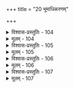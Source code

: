 +++
title = "20 भूमाधिकरणम्"

+++

<details><summary>विश्वास-प्रस्तुतिः - 104</summary>

104. आत्माज्ञानाभिलापादनुपरतशुचे नारदाय प्रयुक्तं  
प्राणे सानत्कुमारं विरमति वचनं हिंसनार्हस्स जीवः।  
अल्पप्रत्यर्थिभूमा निरवधिकसुखोऽप्येष एवेति चेन्न  
प्राणाख्यात्सत्यशब्दोदितमधिकतयोपास्यमत्र ह्युपात्तम्॥
</details>

<details><summary>मूलम् - 104</summary>

104. आत्माज्ञानाभिलापादनुपरतशुचे नारदाय प्रयुक्तं  
प्राणे सानत्कुमारं विरमति वचनं हिंसनार्हस्स जीवः।  
अल्पप्रत्यर्थिभूमा निरवधिकसुखोऽप्येष एवेति चेन्न  
प्राणाख्यात्सत्यशब्दोदितमधिकतयोपास्यमत्र ह्युपात्तम्॥
</details>


<details><summary>विश्वास-प्रस्तुतिः - 105</summary>

105. नामाद्याशान्तवेद्ये प्रतिवचनवशात् प्रश्नतश्चाधिकोक्तेः  
प्राणे विश्रान्तिदृष्ट्या भवतु तदवधिः प्रस्तुतात्मोपदेशः ।  
मैवं जातो हि नामादिवदिह परमादात्मनः प्राण उक्तः  
स्वस्मादित्यत्र तत् स्यादिति न विघटनात् स्वारसिक्या विभक्तेः ॥
</details>

<details><summary>मूलम् - 105</summary>

105. नामाद्याशान्तवेद्ये प्रतिवचनवशात् प्रश्नतश्चाधिकोक्तेः  
प्राणे विश्रान्तिदृष्ट्या भवतु तदवधिः प्रस्तुतात्मोपदेशः ।  
मैवं जातो हि नामादिवदिह परमादात्मनः प्राण उक्तः  
स्वस्मादित्यत्र तत् स्यादिति न विघटनात् स्वारसिक्या विभक्तेः ॥
</details>


<details><summary>विश्वास-प्रस्तुतिः - 106</summary>

106. प्राणद्रष्टाऽतिवादी तदनुवदनतश्चोदितस्सत्यवाद-  
स्तस्मात्सर्वाहमर्थस्सकलजनयिता प्राण एवेति चेन्न।  
एष त्वित्यन्तोक्तेरतिवदनकृतः प्राक्तनादस्य तद्व-  
न्नत्वन्योऽस्त्यग्निहोत्री स्वमहिमनिलये ह्यत्र धर्मोपपत्तेः॥
</details>

<details><summary>मूलम् - 106</summary>

106. प्राणद्रष्टाऽतिवादी तदनुवदनतश्चोदितस्सत्यवाद-  
स्तस्मात्सर्वाहमर्थस्सकलजनयिता प्राण एवेति चेन्न।  
एष त्वित्यन्तोक्तेरतिवदनकृतः प्राक्तनादस्य तद्व-  
न्नत्वन्योऽस्त्यग्निहोत्री स्वमहिमनिलये ह्यत्र धर्मोपपत्तेः॥
</details>


<details><summary>विश्वास-प्रस्तुतिः - 107</summary>

107. नामादौ वाक्च तस्योपरि तदनु मनश्चाथ सङ्कल्पनामा  
चित्तं ध्यानं च तस्माद्बलमपि च ततस्स्याच्च विज्ञानपूर्वम्।  
अन्नं तोयं च तेजो गमनमपि ततो मन्मथस्स्यात्तथाऽशा  
प्राणस्सत्यः परात्मा सकलनियमिता गम्यते भूमवाक्ये॥
</details>

<details><summary>मूलम् - 107</summary>

107. नामादौ वाक्च तस्योपरि तदनु मनश्चाथ सङ्कल्पनामा  
चित्तं ध्यानं च तस्माद्बलमपि च ततस्स्याच्च विज्ञानपूर्वम्।  
अन्नं तोयं च तेजो गमनमपि ततो मन्मथस्स्यात्तथाऽशा  
प्राणस्सत्यः परात्मा सकलनियमिता गम्यते भूमवाक्ये॥
</details>